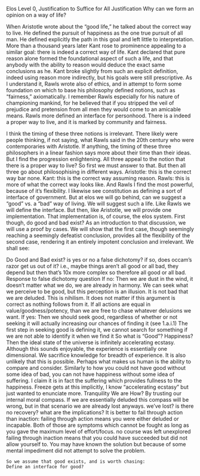 Elos Level 0, Justification to Suffice for All Justification
Why can we form an opinion on a way of life?

When Aristotle wrote about the “good life,” he talked about the correct way to live. He defined the pursuit of happiness as the one true pursuit of all man. He defined explicitly the path in this goal and left little to interpretation. More than a thousand years later Kant rose to prominence appealing to a similar goal: there is indeed a correct way of life. Kant declared that pure reason alone formed the foundational aspect of such a life, and that anybody with the ability to reason would deduce the exact same conclusions as he. Kant broke slightly from such an explicit definition, indeed using reason more indirectly, but his goals were still prescriptive. As I understand it, Rawls wrote also of ethics, and in attempt to form some foundation on which to base his philosophy defined notions, such as “fairness,” axiomatically. I remember Rawls especially for his nature of championing mankind, for he believed that if you stripped the veil of prejudice and pretension from all men they would come to an amicable means. Rawls more defined an interface for personhood. There is a indeed a proper way to live, and it is marked by community and fairness.

I think the timing of these three notions is irrelevant. There likely were people thinking, if not saying, what Rawls said in the 20th century who were contemporaries with Aristotle. If anything, the timing of these three philosophers in a linear fashion says more about their time than their ideas. But I find the progression enlightening. All three appeal to the notion that there is a proper way to live? So first we must answer to that. But then all three go about philosophising in different ways. Aristotle: this is the correct way bar none. Kant: this is the correct way assuming reason. Rawls: this is more of what the correct way looks like. And Rawls I find the most powerful, because of it’s flexibility. I likewise see constitution as defining a sort of interface of government. But at elos we will go behind, can we suggest a “good” vs. a “bad” way of living. We will suggest such a life. Like Rawls we will define the interface. But then, like Aristotle, we will provide one implementation. That implementation is, of course, the elos system. First though, do good and bad exist? As an introduction to that discussion, we will use a proof by cases. We will show that the first case, though seemingly reaching a seemingly defeatist conclusion, provides all the flexibility of the second case, rendering it an entirely impotent conclusion and irrelevant. We shall see:

Do Good and Bad exist? is yes or no a false dichotomy? if so, does occam’s razor get us out of it? i.e., maybe things aren’t all good or all bad, they depend but then that’s 10x more complex so therefore all good or all bad.
Response to false dichotomy question
If no:
Then we are dust in the wind, it doesn’t matter what we do, we are already in harmony.  We can seek what we perceive to be good, but this perception is an illusion.  It is not bad that we are deluded.
This is nihilism.  It does not matter if this argument is correct as nothing follows from it.  If all actions are equal in value/goodness/potency, than we are free to chase whatever delusions we want.
If yes:
Then we should seek good, regardless of whether or not seeking it will actually increasing our chances of finding it (see 1.a.i.1)
    The first step in seeking good is defining it, we cannot search for something if we are not able to identify it when we find it
    So what is “Good”?
    Happiness?
    Then the ideal state of the universe is infinitely accelerating ecstasy.
    Although this sounds enjoyable, the experience is essentially one dimensional.  We sacrifice knowledge for breadth of experience.  It is also unlikely that this is possible.
    Perhaps what makes us human is the ability to compare and consider. Similarly to how you could not have good without some idea of bad, you can not have happiness without some idea of suffering. I claim it is in fact the suffering which provides fullness to the happiness. Freeze gets at this implicitly, I know “accelerating ecstasy” but just wanted to enunciate more.
    Tranquility
    We are
    How?
    By trusting our internal moral compass.  If we are essentially deluded this compass will be wrong, but in that scenario we are already lost anyways. we’ve lost? is there no recovery? what are the implications?  It is better to fail through action than inaction:
    failing through action means you were either deluded or incapable.  Both of those are symptoms which cannot be fought as long as you gave the maximum level of effort/focus.  no course was left unexplored
    failing through inaction means that you could have succeeded but did not allow yourself to.  You may have known the solution but because of some mental impediment did not attempt to solve the problem.


    So we assume that good exists, and is worth chasing:
    Define an interface for good?



